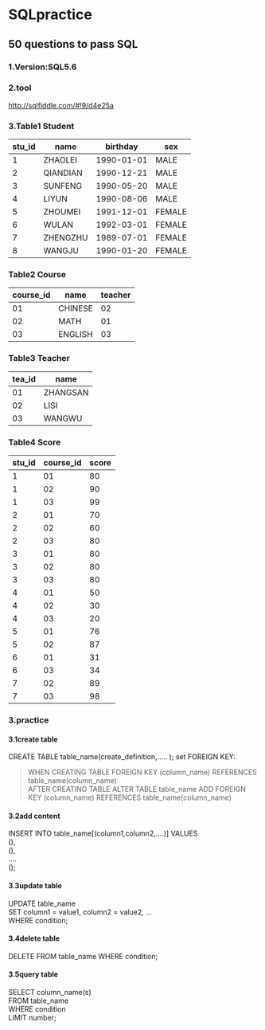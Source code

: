# SQLpractice
## 50 questions to pass SQL<br>

### 1.Version:SQL5.6<br>
### 2.tool<br>
http://sqlfiddle.com/#!9/d4e25a
### 3.Table1  Student<br>
| stu_id |	name |	birthday |	sex |
| ------- | ------ | ------- | ------- |
|1	|ZHAOLEI|	1990-01-01|	MALE|
|2	|QIANDIAN|	1990-12-21|	MALE|
|3	|SUNFENG|	1990-05-20|	MALE|
|4|	LIYUN|	1990-08-06|	MALE|
|5|	ZHOUMEI|	1991-12-01|	FEMALE|
|6	|WULAN|	1992-03-01|	FEMALE|
|7|	ZHENGZHU|	1989-07-01|	FEMALE|
|8|	WANGJU|	1990-01-20|	FEMALE|

### Table2 Course<br>
| course_id |	name |teacher |
| ------- | ------ |------ |
|01|	CHINESE|	02|
|02|	MATH|	01|
|03	|ENGLISH	|03|

### Table3 Teacher<br>
| tea_id |	name |
| ------- | ------ |
|01	|ZHANGSAN|
|02	|LISI|
|03	|WANGWU|

### Table4 Score<br>
|stu_id|	course_id|	score|
| ------- | ------ |------ |
|1	|01	|80|
|1	|02	|90|
|1	|03	|99|
|2	|01	|70|
|2	|02	|60|
|2	|03	|80|
|3	|01	|80|
|3	|02	|80|
|3	|03	|80|
|4	|01	|50|
|4	|02	|30|
|4	|03	|20|
|5	|01	|76|
|5	|02	|87|
|6	|01	|31|
|6	|03	|34|
|7	|02	|89|
|7	|03	|98|
### 3.practice <br>
#### 3.1create table
CREATE TABLE table_name(create_definition,.....
);
set FOREIGN KEY:
> WHEN CREATING TABLE
FOREIGN KEY (column_name) REFERENCES table_name(column_name)<br>
>AFTER CREATING TABLE
ALTER TABLE table_name ADD FOREIGN KEY (column_name) 
REFERENCES table_name(column_name)
#### 3.2add content
INSERT INTO table_name[(column1,column2,....)] VALUES<br>
(),<br>
(),<br>....<br>
();<br>
#### 3.3update table
UPDATE table_name<br>
SET column1 = value1, column2 = value2, ...<br>
WHERE condition;
#### 3.4delete table
DELETE FROM table_name WHERE condition;<br>
#### 3.5query table
SELECT column_name(s)<br>
FROM table_name<br>
WHERE condition<br>
LIMIT number;<br>
